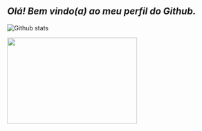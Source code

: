 ## __*Olá! Bem vindo(a) ao meu perfil do Github.*__
![Github stats](https://github-readme-stats.vercel.app/api?username=Jonasnascimento335&show_icons=true&theme=github_dark&border_radius=16&locale=pt-br&)

<img align="center" src="https://media.giphy.com/media/juua9i2c2fA0AIp2iq/giphy.gif" height="200" width="300"/>

